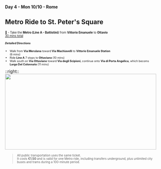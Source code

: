 #### Day 4 - Mon 10/10 - Rome
## **Metro Ride to St. Peter's Square**
<span style="font-size:70%">

🚋 - Take the **Metro (Line A - Battistini)** from **Vittorio Emanuele** to **Ottavio** <br> [30 mins total](https://goo.gl/maps/YTmeLq1JWEF5V11w9)

</span>
<span style="font-size:65%">

##### Detailed Directions
- Walk from **Via Merulana** toward **Via Machiavelli** to **Vittorio Emanuele Station** <br> (6 mins)
- Ride **Line A** 7 stops to **Ottaviano** (10 mins)
- Walk south on **Via Ottaviano** toward **Via degli Scipioni**, continue onto **Via di Porta Angelica**, which becoms **Largo Del Colonnato** (11 mins)

</span>
::right::
<img src="/rome-metro-to-vatican.png" height="250" width="500" style="margin:auto"/>

<br>



> <span style="font-size:70%">All public transportation uses the same ticket.<br> It costs **€1.50** and is valid for one Metro ride, including transfers underground, plus unlimited city buses and trams during a 100-minute period.</span>